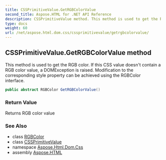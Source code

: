```yaml
---
title: CSSPrimitiveValue.GetRGBColorValue
second_title: Aspose.HTML for .NET API Reference
description: CSSPrimitiveValue method. This method is used to get the RGB color. If this CSS value doesnt contain a RGB color value a DOMException is raised. Modification to the corresponding style property can be achieved using the RGBColor interface
type: docs
weight: 60
url: /net/aspose.html.dom.css/cssprimitivevalue/getrgbcolorvalue/
---
```

## CSSPrimitiveValue.GetRGBColorValue method

This method is used to get the RGB color. If this CSS value doesn't contain a RGB color value, a DOMException is raised. Modification to the corresponding style property can be achieved using the RGBColor interface.

```csharp
public abstract RGBColor GetRGBColorValue()
```

### Return Value

Returns RGB color value

### See Also

* class [RGBColor](../../rgbcolor/)
* class [CSSPrimitiveValue](../)
* namespace [Aspose.Html.Dom.Css](../../cssprimitivevalue/)
* assembly [Aspose.HTML](../../../)

